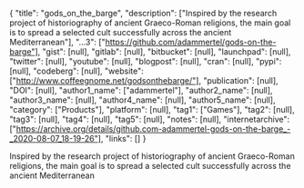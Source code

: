 {
  "title": "gods_on_the_barge",
  "description": ["Inspired by the research project of historiography of ancient Graeco-Roman religions, the main goal is to spread a selected cult successfully across the ancient Mediterranean"],
  "...3": ["https://github.com/adammertel/gods-on-the-barge"],
  "gist": [null],
  "gitlab": [null],
  "bitbucket": [null],
  "launchpad": [null],
  "twitter": [null],
  "youtube": [null],
  "blogpost": [null],
  "cran": [null],
  "pypi": [null],
  "codeberg": [null],
  "website": ["http://www.coffeegnome.net/godsonthebarge/"],
  "publication": [null],
  "DOI": [null],
  "author1_name": ["adammertel"],
  "author2_name": [null],
  "author3_name": [null],
  "author4_name": [null],
  "author5_name": [null],
  "category": ["Products"],
  "platform": [null],
  "tag1": ["Games"],
  "tag2": [null],
  "tag3": [null],
  "tag4": [null],
  "tag5": [null],
  "notes": [null],
  "internetarchive": ["https://archive.org/details/github.com-adammertel-gods-on-the-barge_-_2020-08-07_18-19-26"],
  "links": []
}

<!-- Generated by csv2md.R – do not edit by hand -->

Inspired by the research project of historiography of ancient Graeco-Roman religions, the main goal is to spread a selected cult successfully across the ancient Mediterranean